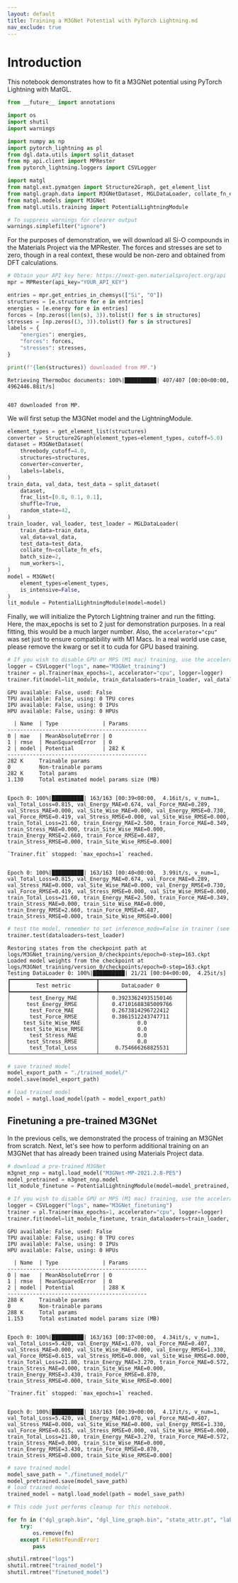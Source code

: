 ```yaml
---
layout: default
title: Training a M3GNet Potential with PyTorch Lightning.md
nav_exclude: true
---
```


# Introduction

This notebook demonstrates how to fit a M3GNet potential using PyTorch Lightning with MatGL.


```python
from __future__ import annotations

import os
import shutil
import warnings

import numpy as np
import pytorch_lightning as pl
from dgl.data.utils import split_dataset
from mp_api.client import MPRester
from pytorch_lightning.loggers import CSVLogger

import matgl
from matgl.ext.pymatgen import Structure2Graph, get_element_list
from matgl.graph.data import M3GNetDataset, MGLDataLoader, collate_fn_efs
from matgl.models import M3GNet
from matgl.utils.training import PotentialLightningModule

# To suppress warnings for clearer output
warnings.simplefilter("ignore")
```

For the purposes of demonstration, we will download all Si-O compounds in the Materials Project via the MPRester. The forces and stresses are set to zero, though in a real context, these would be non-zero and obtained from DFT calculations.


```python
# Obtain your API key here: https://next-gen.materialsproject.org/api
mpr = MPRester(api_key="YOUR_API_KEY")

entries = mpr.get_entries_in_chemsys(["Si", "O"])
structures = [e.structure for e in entries]
energies = [e.energy for e in entries]
forces = [np.zeros((len(s), 3)).tolist() for s in structures]
stresses = [np.zeros((3, 3)).tolist() for s in structures]
labels = {
    "energies": energies,
    "forces": forces,
    "stresses": stresses,
}

print(f"{len(structures)} downloaded from MP.")
```

    Retrieving ThermoDoc documents: 100%|██████████| 407/407 [00:00<00:00, 4962446.88it/s]


    407 downloaded from MP.


We will first setup the M3GNet model and the LightningModule.


```python
element_types = get_element_list(structures)
converter = Structure2Graph(element_types=element_types, cutoff=5.0)
dataset = M3GNetDataset(
    threebody_cutoff=4.0,
    structures=structures,
    converter=converter,
    labels=labels,
)
train_data, val_data, test_data = split_dataset(
    dataset,
    frac_list=[0.8, 0.1, 0.1],
    shuffle=True,
    random_state=42,
)
train_loader, val_loader, test_loader = MGLDataLoader(
    train_data=train_data,
    val_data=val_data,
    test_data=test_data,
    collate_fn=collate_fn_efs,
    batch_size=2,
    num_workers=1,
)
model = M3GNet(
    element_types=element_types,
    is_intensive=False,
)
lit_module = PotentialLightningModule(model=model)

```

Finally, we will initialize the Pytorch Lightning trainer and run the fitting. Here, the max_epochs is set to 2 just for demonstration purposes. In a real fitting, this would be a much larger number. Also, the `accelerator="cpu"` was set just to ensure compatibility with M1 Macs. In a real world use case, please remove the kwarg or set it to cuda for GPU based training.


```python
# If you wish to disable GPU or MPS (M1 mac) training, use the accelerator="cpu" kwarg.
logger = CSVLogger("logs", name="M3GNet_training")
trainer = pl.Trainer(max_epochs=1, accelerator="cpu", logger=logger)
trainer.fit(model=lit_module, train_dataloaders=train_loader, val_dataloaders=val_loader, inference_mode=False)
```

    GPU available: False, used: False
    TPU available: False, using: 0 TPU cores
    IPU available: False, using: 0 IPUs
    HPU available: False, using: 0 HPUs

      | Name  | Type              | Params
    --------------------------------------------
    0 | mae   | MeanAbsoluteError | 0
    1 | rmse  | MeanSquaredError  | 0
    2 | model | Potential         | 282 K
    --------------------------------------------
    282 K     Trainable params
    0         Non-trainable params
    282 K     Total params
    1.130     Total estimated model params size (MB)


    Epoch 0: 100%|██████████| 163/163 [00:39<00:00,  4.16it/s, v_num=1, val_Total_Loss=0.815, val_Energy_MAE=0.674, val_Force_MAE=0.289, val_Stress_MAE=0.000, val_Site_Wise_MAE=0.000, val_Energy_RMSE=0.730, val_Force_RMSE=0.419, val_Stress_RMSE=0.000, val_Site_Wise_RMSE=0.000, train_Total_Loss=21.60, train_Energy_MAE=2.500, train_Force_MAE=0.349, train_Stress_MAE=0.000, train_Site_Wise_MAE=0.000, train_Energy_RMSE=2.660, train_Force_RMSE=0.487, train_Stress_RMSE=0.000, train_Site_Wise_RMSE=0.000]

    `Trainer.fit` stopped: `max_epochs=1` reached.


    Epoch 0: 100%|██████████| 163/163 [00:40<00:00,  3.99it/s, v_num=1, val_Total_Loss=0.815, val_Energy_MAE=0.674, val_Force_MAE=0.289, val_Stress_MAE=0.000, val_Site_Wise_MAE=0.000, val_Energy_RMSE=0.730, val_Force_RMSE=0.419, val_Stress_RMSE=0.000, val_Site_Wise_RMSE=0.000, train_Total_Loss=21.60, train_Energy_MAE=2.500, train_Force_MAE=0.349, train_Stress_MAE=0.000, train_Site_Wise_MAE=0.000, train_Energy_RMSE=2.660, train_Force_RMSE=0.487, train_Stress_RMSE=0.000, train_Site_Wise_RMSE=0.000]

```python
# test the model, remember to set inference_mode=False in trainer (see above)
trainer.test(dataloaders=test_loader)
```

    Restoring states from the checkpoint path at logs/M3GNet_training/version_0/checkpoints/epoch=0-step=163.ckpt
    Loaded model weights from the checkpoint at logs/M3GNet_training/version_0/checkpoints/epoch=0-step=163.ckpt
    Testing DataLoader 0: 100%|██████████| 21/21 [00:04<00:00,  4.25it/s]
    ┏━━━━━━━━━━━━━━━━━━━━━━━━━━━┳━━━━━━━━━━━━━━━━━━━━━━━━━━━┓
    ┃        Test metric        ┃       DataLoader 0        ┃
    ┡━━━━━━━━━━━━━━━━━━━━━━━━━━━╇━━━━━━━━━━━━━━━━━━━━━━━━━━━┩
    │      test_Energy_MAE      │    0.39233624935150146    │
    │     test_Energy_RMSE      │    0.47101688385009766    │
    │      test_Force_MAE       │    0.2673814296722412     │
    │      test_Force_RMSE      │    0.3861512243747711     │
    │    test_Site_Wise_MAE     │            0.0            │
    │    test_Site_Wise_RMSE    │            0.0            │
    │      test_Stress_MAE      │            0.0            │
    │     test_Stress_RMSE      │            0.0            │
    │      test_Total_Loss      │     0.754666268825531     │
    └───────────────────────────┴───────────────────────────┘

```python
# save trained model
model_export_path = "./trained_model/"
model.save(model_export_path)

# load trained model
model = matgl.load_model(path = model_export_path)
```

## Finetuning a pre-trained M3GNet
In the previous cells, we demonstrated the process of training an M3GNet from scratch. Next, let's see how to perform additional training on an M3GNet that has already been trained using Materials Project data.


```python
# download a pre-trained M3GNet
m3gnet_nnp = matgl.load_model("M3GNet-MP-2021.2.8-PES")
model_pretrained = m3gnet_nnp.model
lit_module_finetune = PotentialLightningModule(model=model_pretrained, lr=1e-4)
```


```python
# If you wish to disable GPU or MPS (M1 mac) training, use the accelerator="cpu" kwarg.
logger = CSVLogger("logs", name="M3GNet_finetuning")
trainer = pl.Trainer(max_epochs=1, accelerator="cpu", logger=logger)
trainer.fit(model=lit_module_finetune, train_dataloaders=train_loader, val_dataloaders=val_loader)
```

    GPU available: False, used: False
    TPU available: False, using: 0 TPU cores
    IPU available: False, using: 0 IPUs
    HPU available: False, using: 0 HPUs

      | Name  | Type              | Params
    --------------------------------------------
    0 | mae   | MeanAbsoluteError | 0
    1 | rmse  | MeanSquaredError  | 0
    2 | model | Potential         | 288 K
    --------------------------------------------
    288 K     Trainable params
    0         Non-trainable params
    288 K     Total params
    1.153     Total estimated model params size (MB)


    Epoch 0: 100%|██████████| 163/163 [00:37<00:00,  4.34it/s, v_num=1, val_Total_Loss=5.420, val_Energy_MAE=1.070, val_Force_MAE=0.407, val_Stress_MAE=0.000, val_Site_Wise_MAE=0.000, val_Energy_RMSE=1.330, val_Force_RMSE=0.615, val_Stress_RMSE=0.000, val_Site_Wise_RMSE=0.000, train_Total_Loss=21.80, train_Energy_MAE=3.270, train_Force_MAE=0.572, train_Stress_MAE=0.000, train_Site_Wise_MAE=0.000, train_Energy_RMSE=3.430, train_Force_RMSE=0.870, train_Stress_RMSE=0.000, train_Site_Wise_RMSE=0.000]

    `Trainer.fit` stopped: `max_epochs=1` reached.


    Epoch 0: 100%|██████████| 163/163 [00:39<00:00,  4.17it/s, v_num=1, val_Total_Loss=5.420, val_Energy_MAE=1.070, val_Force_MAE=0.407, val_Stress_MAE=0.000, val_Site_Wise_MAE=0.000, val_Energy_RMSE=1.330, val_Force_RMSE=0.615, val_Stress_RMSE=0.000, val_Site_Wise_RMSE=0.000, train_Total_Loss=21.80, train_Energy_MAE=3.270, train_Force_MAE=0.572, train_Stress_MAE=0.000, train_Site_Wise_MAE=0.000, train_Energy_RMSE=3.430, train_Force_RMSE=0.870, train_Stress_RMSE=0.000, train_Site_Wise_RMSE=0.000]



```python
# save trained model
model_save_path = "./finetuned_model/"
model_pretrained.save(model_save_path)
# load trained model
trained_model = matgl.load_model(path = model_save_path)
```


```python
# This code just performs cleanup for this notebook.

for fn in ("dgl_graph.bin", "dgl_line_graph.bin", "state_attr.pt", "labels.json"):
    try:
        os.remove(fn)
    except FileNotFoundError:
        pass

shutil.rmtree("logs")
shutil.rmtree("trained_model")
shutil.rmtree("finetuned_model")
```